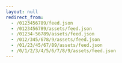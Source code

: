 ```yaml
---
layout: null
redirect_from:
  - /0123456789/feed.json
  - /0123456789/assets/feed.json
  - /01234-56789/assets/feed.json
  - /012/345/678/9/assets/feed.json
  - /01/23/45/67/89/assets/feed.json
  - /0/1/2/3/4/5/6/7/8/9/assets/feed.json
---
```

